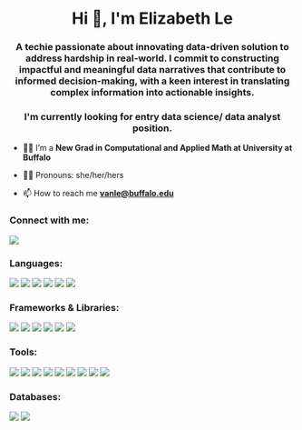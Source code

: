 <h1 align="center">Hi 👋, I'm Elizabeth Le</h1>
<h3 align="center">A techie passionate about innovating data-driven solution to address hardship in real-world. I commit to constructing impactful and meaningful data narratives that contribute to informed decision-making, with a keen interest in translating complex information into actionable insights.</h3>

<h3 align="center">I'm currently looking for entry data science/ data analyst position. </h3>


<!--
- 🔭 I’m currently working on ...
- 💬 Ask me about ...
-->

- 👩‍🎓 I’m a **New Grad in Computational and Applied Math at University at Buffalo**
  
- 👩‍💻 Pronouns: she/her/hers
  
- 📫 How to reach me **vanle@buffalo.edu**

<h3 align="left">Connect with me:</h3>
<p align="left">
<a href="https://www.linkedin.com/in/elizabethvanle/" target="blank">
  <img align="center" src="https://img.shields.io/badge/LinkedIn-0077B5?style=for-the-badge&logo=linkedin&logoColor=white" />
</a>
</p>

<h3 align="left">Languages:</h3>
<p align="left"> 
  <img src="https://img.shields.io/badge/Python-FFD43B?style=for-the-badge&logo=python&logoColor=blue" /> 
  <img src="https://img.shields.io/badge/R-276DC3?style=for-the-badge&logo=r&logoColor=white" />
  <img src="https://img.shields.io/badge/MySQL-005C84?style=for-the-badge&logo=mysql&logoColor=white" />
  <img src="https://img.shields.io/badge/Streamlit-FF4B4B?style=for-the-badge&logo=Streamlit&logoColor=white" /> 
  <img src="https://img.shields.io/badge/Scala-DC322F?style=for-the-badge&logo=scala&logoColor=white" />
  <img src="https://img.shields.io/badge/GNU%20Bash-4EAA25?style=for-the-badge&logo=GNU%20Bash&logoColor=white" /> 
</p>

  <h3 align="left">Frameworks & Libraries:</h3>
  <p align="left">
    <img src="https://img.shields.io/badge/Pandas-2C2D72?style=for-the-badge&logo=pandas&logoColor=white" /> 
    <img src="https://img.shields.io/badge/Numpy-777BB4?style=for-the-badge&logo=numpy&logoColor=white" />
    <img src="https://img.shields.io/badge/Plotly-239120?style=for-the-badge&logo=plotly&logoColor=white" />
    <img src="https://img.shields.io/badge/PyTorch-EE4C2C?style=for-the-badge&logo=pytorch&logoColor=white" />
    <img src="https://img.shields.io/badge/scikit_learn-F7931E?style=for-the-badge&logo=scikit-learn&logoColor=white" />
    <img src="https://img.shields.io/badge/TensorFlow-FF6F00?style=for-the-badge&logo=tensorflow&logoColor=white" />
  </p>

  <h3 align="left">Tools:</h3>
  <p align="left"> 
    <img src="https://img.shields.io/badge/Tableau-E97627?style=for-the-badge&logo=Tableau&logoColor=white" />
    <img src="https://img.shields.io/badge/Colab-F9AB00?style=for-the-badge&logo=googlecolab&color=525252" />
    <img src="https://img.shields.io/badge/RStudio-75AADB?style=for-the-badge&logo=RStudio&logoColor=white" />
    <img src="https://img.shields.io/badge/VSCode-0078D4?style=for-the-badge&logo=visual%20studio%20code&logoColor=white" />
    <img src="https://img.shields.io/badge/conda-342B029.svg?&style=for-the-badge&logo=anaconda&logoColor=white" />
    <img src="https://img.shields.io/badge/Amazon_AWS-FF9900?style=for-the-badge&logo=amazonaws&logoColor=white" />
    <img src="https://img.shields.io/badge/Apache_Spark-FFFFFF?style=for-the-badge&logo=apachespark&logoColor=#E35A16" />
    <img src="https://img.shields.io/badge/Jira-0052CC?style=for-the-badge&logo=Jira&logoColor=white" />
    <img src="https://img.shields.io/badge/GIT-E44C30?style=for-the-badge&logo=git&logoColor=white" />
  </p>
    
  <h3 align="left">Databases:</h3>
  <p align="left"> 
    <img src="https://img.shields.io/badge/MongoDB-4EA94B?style=for-the-badge&logo=mongodb&logoColor=white" /> 
    <img src="https://img.shields.io/badge/MySQL-005C84?style=for-the-badge&logo=mysql&logoColor=white"/> 
  </p>

